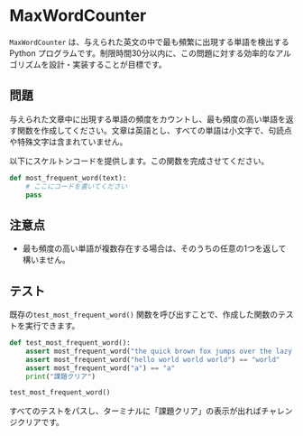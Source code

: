 # MaxWordCounter

`MaxWordCounter` は、与えられた英文の中で最も頻繁に出現する単語を検出する Python プログラムです。制限時間30分以内に、この問題に対する効率的なアルゴリズムを設計・実装することが目標です。

## 問題

与えられた文章中に出現する単語の頻度をカウントし、最も頻度の高い単語を返す関数を作成してください。文章は英語とし、すべての単語は小文字で、句読点や特殊文字は含まれていません。

以下にスケルトンコードを提供します。この関数を完成させてください。

```python
def most_frequent_word(text):
    # ここにコードを書いてください
    pass
```

## 注意点

- 最も頻度の高い単語が複数存在する場合は、そのうちの任意の1つを返して構いません。

## テスト

既存の`test_most_frequent_word()` 関数を呼び出すことで、作成した関数のテストを実行できます。

```python
def test_most_frequent_word():
    assert most_frequent_word("the quick brown fox jumps over the lazy dog") == "the"
    assert most_frequent_word("hello world world world") == "world"
    assert most_frequent_word("a") == "a"
    print("課題クリア")

test_most_frequent_word()
```

すべてのテストをパスし、ターミナルに「課題クリア」の表示が出ればチャレンジクリアです。